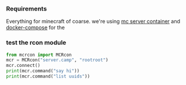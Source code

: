


### Requirements
Everything for minecraft of coarse. we're using [mc server container](https://github.com/itzg/docker-minecraft-server) and [docker-compose](https://docs.docker.com/compose/install/)
for the 





### test the rcon module
```python
from mcrcon import MCRcon
mcr = MCRcon("server.camp", "rootroot")
mcr.connect()
print(mcr.command("say hi"))
print(mcr.command("list uuids"))
```
